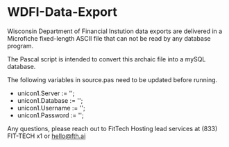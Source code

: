 # WDFI-Data-Export

Wisconsin Department of Financial Instution data exports are delivered in a Microfiche fixed-length ASCII file that can not be read by any database program. 

The Pascal script is intended to convert this archaic file into a mySQL database. 

The following variables in source.pas need to be updated before running.

- unicon1.Server := '';
- unicon1.Database := '';
- unicon1.Username := '';
- unicon1.Password := '';

Any questions, please reach out to FitTech Hosting lead services at (833) FIT-TECH x1 or hello@fth.ai
